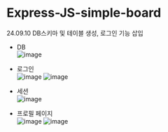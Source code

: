 ﻿# Express-JS-simple-board

24.09.10 DB스키마 및 테이블 생성, 로그인 기능 삽입

- DB
  <br/>
![image](https://github.com/user-attachments/assets/9f4999b1-ff0d-4a93-9a78-7c6a90f2a36d)

- 로그인
  <br/>
![image](https://github.com/user-attachments/assets/79f4a2c2-be5e-4cd5-ac76-c3f6b990f365)
![image](https://github.com/user-attachments/assets/ef76426f-3592-4c0f-95bd-555987791ffb)

- 세션
  <br/>
![image](https://github.com/user-attachments/assets/723873fe-248b-479e-af68-d59f79d46854)

- 프로필 페이지
  <br/>
![image](https://github.com/user-attachments/assets/0b0e84c1-03cd-42b9-b36b-48e98e89de9f)
![image](https://github.com/user-attachments/assets/48abc53d-90c2-4757-bb24-e36ed64d8bf6)
